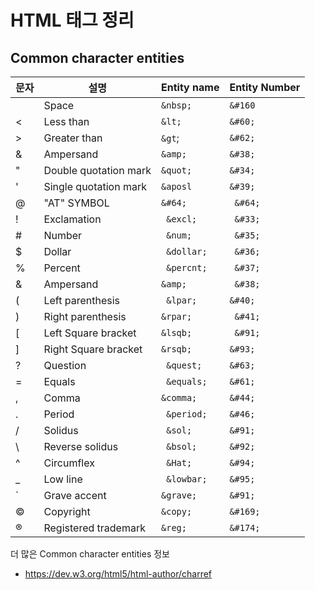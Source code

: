 # HTML 태그 정리

## Common character entities

| 문자   | 설명                    | Entity name | Entity Number |
| ---- | --------------------- | ----------- | ------------- |
|      | Space                 | `&nbsp;`    | `&#160`       |
| <    | Less than             | `&lt;`      | `&#60;`       |
| >    | Greater than          | `&gt`;      | `&#62;`       |
| &    | Ampersand             | `&amp;`     | `&#38;`       |
| "    | Double quotation mark | `&quot;`    | `&#34;`       |
| '    | Single quotation mark | `&aposl`    | `&#39;`       |
| @    | "AT" SYMBOL           | `&#64;`     | ` &#64;`      |
| !    | Exclamation           | ` &excl;`   | ` &#33;`      |
| #    | Number                | ` &num;`    | ` &#35;`      |
| $    | Dollar                | ` &dollar;` | ` &#36;`      |
| %    | Percent               | ` &percnt;` | ` &#37;`      |
| &    | Ampersand             | `&amp;`     | ` &#38;`      |
| (    | Left parenthesis      | ` &lpar;`   | `&#40;`       |
| )    | Right parenthesis     | `&rpar;`    | ` &#41;`      |
| [    | Left Square bracket   | `&lsqb;`    | ` &#91;`      |
| ]    | Right Square bracket  | `&rsqb;`    | `&#93;`       |
| ?    | Question              | ` &quest;`  | `&#63;`       |
| =    | Equals                | ` &equals;` | `&#61;`       |
| ,    | Comma                 | `&comma;`   | `&#44;`       |
| .    | Period                | ` &period;` | `&#46;`       |
| /    | Solidus               | ` &sol;`    | `&#91;`       |
| \    | Reverse solidus       | ` &bsol;`   | `&#92;`       |
| ^    | Circumflex            | ` &Hat;`    | `&#94;`       |
| _    | Low line              | ` &lowbar;` | `&#95;`       |
| `    | Grave accent          | ` &grave; ` | `&#91;`       |
| ©    | Copyright             | `&copy;`    | `&#169;`      |
| ®    | Registered trademark  | `&reg;`     | `&#174;`      |

더 많은 Common character entities 정보

- https://dev.w3.org/html5/html-author/charref